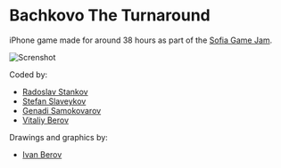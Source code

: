 Bachkovo The Turnaround
=======================

iPhone game made for around 38 hours as part of the [Sofia Game Jam](http://www.sofiagamejam.com/).

![Screnshot](https://raw.github.com/RStankov/BachkovoTheTurnaround/master/Screenshots/shot_001.png)

Coded by:

 * [Radoslav Stankov](https://github.com/rstankov)
 * [Stefan Slaveykov](https://github.com/wizardone)
 * [Genadi Samokovarov](https://github.com/gsamokovarov)
 * [Vitaliy Berov](https://github.com/vitalee)
 
Drawings and graphics by:
 
 * [Ivan Berov](http://www.behance.net/Berov)
